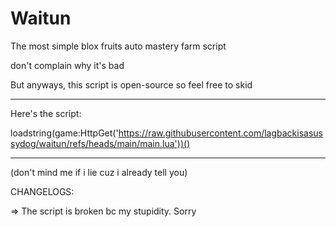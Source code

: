 # Waitun

The most simple blox fruits auto mastery farm script

don't complain why it's bad

But anyways, this script is open-source so feel free to skid

---

Here's the script: 

loadstring(game:HttpGet('https://raw.githubusercontent.com/lagbackisasussydog/waitun/refs/heads/main/main.lua'))()

---

(don't mind me if i lie cuz i already tell you)

CHANGELOGS:

=> The script is broken bc my stupidity. Sorry
